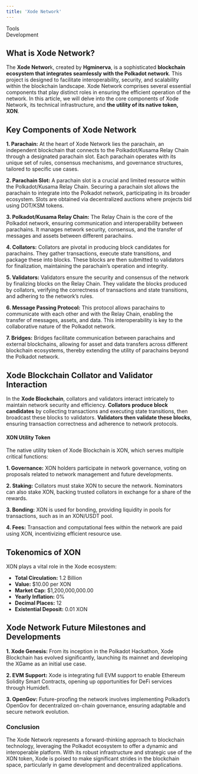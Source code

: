```yaml
---
title: 'Xode Network'
---
```

Tools  
 Development  

What is Xode Network?
---------------------

The **Xode Networ**k, created by **Hgminerva**, is a sophisticated **blockchain ecosystem that integrates seamlessly with the Polkadot network**. This project is designed to facilitate interoperability, security, and scalability within the blockchain landscape. Xode Network comprises several essential components that play distinct roles in ensuring the efficient operation of the network. In this article, we will delve into the core components of Xode Network, its technical infrastructure, and **the utility of its native token, XON**.

Key Components of Xode Network
------------------------------

**1. Parachain:** At the heart of Xode Network lies the parachain, an independent blockchain that connects to the Polkadot/Kusama Relay Chain through a designated parachain slot. Each parachain operates with its unique set of rules, consensus mechanisms, and governance structures, tailored to specific use cases.

**2. Parachain Slot:** A parachain slot is a crucial and limited resource within the Polkadot/Kusama Relay Chain. Securing a parachain slot allows the parachain to integrate into the Polkadot network, participating in its broader ecosystem. Slots are obtained via decentralized auctions where projects bid using DOT/KSM tokens.

**3. Polkadot/Kusama Relay Chain:** The Relay Chain is the core of the Polkadot network, ensuring communication and interoperability between parachains. It manages network security, consensus, and the transfer of messages and assets between different parachains.

**4. Collators:** Collators are pivotal in producing block candidates for parachains. They gather transactions, execute state transitions, and package these into blocks. These blocks are then submitted to validators for finalization, maintaining the parachain’s operation and integrity.

**5. Validators:** Validators ensure the security and consensus of the network by finalizing blocks on the Relay Chain. They validate the blocks produced by collators, verifying the correctness of transactions and state transitions, and adhering to the network’s rules.

**6. Message Passing Protocol:** This protocol allows parachains to communicate with each other and with the Relay Chain, enabling the transfer of messages, assets, and data. This interoperability is key to the collaborative nature of the Polkadot network.

**7. Bridges:** Bridges facilitate communication between parachains and external blockchains, allowing for asset and data transfers across different blockchain ecosystems, thereby extending the utility of parachains beyond the Polkadot network.

Xode Blockchain Collator and Validator Interaction
--------------------------------------------------

In the **Xode Blockchain**, collators and validators interact intricately to maintain network security and efficiency. **Collators produce block candidates** by collecting transactions and executing state transitions, then broadcast these blocks to validators. **Validators then validate these blocks**, ensuring transaction correctness and adherence to network protocols.

#### XON Utility Token

The native utility token of Xode Blockchain is XON, which serves multiple critical functions:

**1. Governance:** XON holders participate in network governance, voting on proposals related to network management and future developments.

**2. Staking:** Collators must stake XON to secure the network. Nominators can also stake XON, backing trusted collators in exchange for a share of the rewards.

**3. Bonding:** XON is used for bonding, providing liquidity in pools for transactions, such as in an XON/USDT pool.

**4. Fees:** Transaction and computational fees within the network are paid using XON, incentivizing efficient resource use.

Tokenomics of XON
-----------------

XON plays a vital role in the Xode ecosystem:

- **Total Circulation:** 1.2 Billion
- **Value:** $10.00 per XON
- **Market Cap:** $1,200,000,000.00
- **Yearly Inflation:** 0%
- **Decimal Places:** 12
- **Existential Deposit:** 0.01 XON

Xode Network Future Milestones and Developments
-----------------------------------------------

**1. Xode Genesis:** From its inception in the Polkadot Hackathon, Xode Blockchain has evolved significantly, launching its mainnet and developing the XGame as an initial use case.

**2. EVM Support:** Xode is integrating full EVM support to enable Ethereum Solidity Smart Contracts, opening up opportunities for DeFi services through Humidefi.

**3. OpenGov:** Future-proofing the network involves implementing Polkadot’s OpenGov for decentralized on-chain governance, ensuring adaptable and secure network evolution.

### Conclusion

The Xode Network represents a forward-thinking approach to blockchain technology, leveraging the Polkadot ecosystem to offer a dynamic and interoperable platform. With its robust infrastructure and strategic use of the XON token, Xode is poised to make significant strides in the blockchain space, particularly in game development and decentralized applications.
